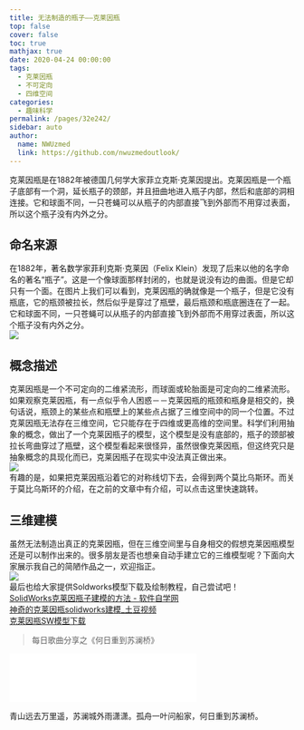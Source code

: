```yaml
---
title: 无法制造的瓶子——克莱因瓶
top: false
cover: false
toc: true
mathjax: true
date: 2020-04-24 00:00:00
tags: 
  - 克莱因瓶
  - 不可定向
  - 四维空间
categories: 
  - 趣味科学
permalink: /pages/32e242/
sidebar: auto
author: 
  name: NWUzmed
  link: https://github.com/nwuzmedoutlook/
---
```


克莱因瓶是在1882年被德国几何学大家菲立克斯·克莱因提出。克莱因瓶是一个瓶子底部有一个洞，延长瓶子的颈部，并且扭曲地进入瓶子内部，然后和底部的洞相连接。它和球面不同，一只苍蝇可以从瓶子的内部直接飞到外部而不用穿过表面，所以这个瓶子没有内外之分。

<!-- more -->

<!-- > 关注公众号【钚止科技】，共享每日黑科技！
![](https://i.loli.net/2020/04/29/DNG8avwcgWlVTt6.png) -->
## 命名来源
在1882年，著名数学家菲利克斯·克莱因（Felix Klein）发现了后来以他的名字命名的著名“瓶子”。这是一个像球面那样封闭的，也就是说没有边的曲面。但是它却只有一个面。在图片上我们可以看到，克莱因瓶的确就像是一个瓶子，但是它没有瓶底，它的瓶颈被拉长，然后似乎是穿过了瓶壁，最后瓶颈和瓶底圈连在了一起。它和球面不同，一只苍蝇可以从瓶子的内部直接飞到外部而不用穿过表面，所以这个瓶子没有内外之分。<br>
![](https://i.loli.net/2020/04/27/2X8jwZiEqnzWmSa.gif)
## 概念描述
克莱因瓶是一个不可定向的二维紧流形，而球面或轮胎面是可定向的二维紧流形。如果观察克莱因瓶，有一点似乎令人困惑－－克莱因瓶的瓶颈和瓶身是相交的，换句话说，瓶颈上的某些点和瓶壁上的某些点占据了三维空间中的同一个位置。不过克莱因瓶无法存在三维空间，它只能存在于四维或更高维的空间里。科学们利用抽象的概念，做出了一个克莱因瓶子的模型，这个模型是没有底部的，瓶子的颈部被拉长弯曲穿过了瓶壁，这个模型看起来很怪异，虽然很像克莱因瓶，但这终究只是抽象概念的具现化而已，克莱因瓶子在现实中没法真正做出来。<br>
![](https://i.loli.net/2020/04/27/VetgFiy8hSbufWH.gif)<br>
有趣的是，如果把克莱因瓶沿着它的对称线切下去，会得到两个莫比乌斯环。而关于莫比乌斯环的介绍，在之前的文章中有介绍，可以点击这里快速跳转。
## 三维建模
虽然无法制造出真正的克莱因瓶，但在三维空间里与自身相交的假想克莱因瓶模型还是可以制作出来的。很多朋友是否也想亲自动手建立它的三维模型呢？下面向大家展示我自己的简陋作品之一，欢迎指正。<br>
![](https://i.loli.net/2020/04/27/MqmW4li8wQsG3uD.png)<br>
最后也给大家提供Soldworks模型下载及绘制教程，自己尝试吧！<br>
[SolidWorks克莱因瓶子建模的方法 - 软件自学网](http://www.rjzxw.com/jiaocheng/15056-1.html)<br>
[神奇的克莱因瓶solidworks建模_土豆视频](https://video.tudou.com/v/XMzc3OTUyMjU4NA==.html)<br>
[克莱因瓶SW模型下载](https://lanzous.com/ibyl2xg)<br>
> 每日歌曲分享之《何日重到苏澜桥》<br>
<iframe frameborder="no" border="0" marginwidth="0" marginheight="0" width=330 height=86 src="//music.163.com/outchain/player?type=2&id=552791040&auto=1&height=66"></iframe>

青山远去万里遥，苏澜城外雨潇潇。孤舟一叶问船家，何日重到苏澜桥。

